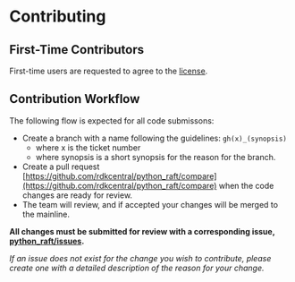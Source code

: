 # Contributing

## First-Time Contributors

First-time users are requested to agree to the [license](https://wiki.rdkcentral.com/signup.action).


## Contribution Workflow

The following flow is expected for all code submissons:
- Create a branch with a name following the guidelines: `gh(x)_(synopsis)`
  - where x is the ticket number
  - where synopsis is a short synopsis for the reason for the branch.
- Create a pull request [https://github.com/rdkcentral/python_raft/compare](https://github.com/rdkcentral/python_raft/compare) when the code changes are ready for review.
- The team will review, and if accepted your changes will be merged to the mainline.

**All changes must be submitted for review with a corresponding issue, [python_raft/issues](https://github.com/rdkcentral/python_raft/issues).**

*If an issue does not exist for the change you wish to contribute, please create one with a detailed description of the reason for your change.*
